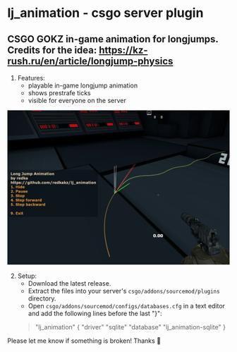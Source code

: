 # lj_animation - csgo server plugin
CSGO GOKZ in-game animation for longjumps.\
Credits for the idea: https://kz-rush.ru/en/article/longjump-physics
-

1. Features:
	- playable in-game longjump animation
	- shows prestrafe ticks
	- visible for everyone on the server

![alt text](https://github.com/redkakz/lj_animation/blob/main/ljanim_thumbnail.jpg?raw=true)

2. Setup:
	- Download the latest  release.
	- Extract the files into your server's  `csgo/addons/sourcemod/plugins`  directory.
	- Open  `csgo/addons/sourcemod/configs/databases.cfg`  in a text editor and add the following lines before the last "}":
	> "lj_animation"
		{
			"driver"  "sqlite"
			"database"  "lj_animation-sqlite"
		}

Please let me know if something is broken! Thanks :sparkling_heart:

